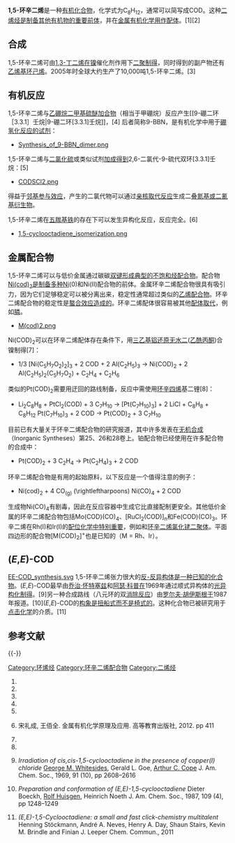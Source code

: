 **1,5-环辛二烯**是一种[有机化合物](../Page/有机化合物.md "wikilink")，化学式为C<sub>8</sub>H<sub>12</sub>，通常可以简写成COD。这种[二烯烃是制备其他有机物的重要前体](https://zh.wikipedia.org/wiki/二烯烃 "wikilink")，并在[金属有机化学用作](https://zh.wikipedia.org/wiki/金属有机化学 "wikilink")[配体](https://zh.wikipedia.org/wiki/配体 "wikilink")。\[1\]\[2\]

## 合成

1,5-环辛二烯可由[1,3-丁二烯在](https://zh.wikipedia.org/wiki/1,3-丁二烯 "wikilink")[镍](../Page/镍.md "wikilink")催化剂作用下[二聚制得](https://zh.wikipedia.org/wiki/二聚 "wikilink")，同时得到的副产物还有[乙烯基环己烯](https://zh.wikipedia.org/wiki/乙烯基环己烯 "wikilink")。2005年时全球大约生产了10,000吨1,5-环辛二烯。\[3\]

## 有机反应

1,5-环辛二烯与[乙硼烷](../Page/乙硼烷.md "wikilink")[二甲基硫醚](https://zh.wikipedia.org/wiki/二甲基硫醚 "wikilink")[加合物](https://zh.wikipedia.org/wiki/加合物 "wikilink")（相当于甲硼烷）反应产生\[\[9-硼二环［3.3.1］壬烷|9-硼二环\[3.3.1\]壬烷\]\]，\[4\] 后者简称9-BBN，是有机化学中用于[硼氢化反应的](../Page/硼氢化-氧化反应.md "wikilink")[试剂](https://zh.wikipedia.org/wiki/试剂 "wikilink")：

  -
    [Synthesis_of_9-BBN_dimer.png](https://zh.wikipedia.org/wiki/File:Synthesis_of_9-BBN_dimer.png "fig:Synthesis_of_9-BBN_dimer.png")

1,5-环辛二烯与[二氯化硫](../Page/二氯化硫.md "wikilink")或类似试剂[加成得到](https://zh.wikipedia.org/wiki/加成 "wikilink")2,6-二氯代-9-硫代双环\[3.3.1\]壬烷：\[5\]

  -
    [CODSCl2.png](https://zh.wikipedia.org/wiki/File:CODSCl2.png "fig:CODSCl2.png")

得益于[邻基参与效应](../Page/邻基参与效应.md "wikilink")，产生的二氯代物可以通过[亲核取代反应](../Page/亲核取代反应.md "wikilink")生成二[叠氮基或二](https://zh.wikipedia.org/wiki/叠氮基 "wikilink")[氰基衍生物](https://zh.wikipedia.org/wiki/氰基 "wikilink")。

1,5-环辛二烯在[五羰基铁](../Page/五羰基铁.md "wikilink")的存在下可以发生异构化反应，反应完全。\[6\]

  -
    [1,5-cyclooctadiene_isomerization.png](https://zh.wikipedia.org/wiki/File:1,5-cyclooctadiene_isomerization.png "fig:1,5-cyclooctadiene_isomerization.png")

## 金属配合物

1,5-环辛二烯可以与低价金属通过碳碳[双键形成典型的](https://zh.wikipedia.org/wiki/双键 "wikilink")[不饱和烃配合物](https://zh.wikipedia.org/wiki/不饱和烃配合物 "wikilink")。配合物[Ni(cod)<sub>2</sub>是制备多种Ni](https://zh.wikipedia.org/wiki/二\(环辛二烯\)合镍 "wikilink")(0)和Ni(II)配合物的前体。金属环辛二烯配合物很具有吸引力，因为它们足够稳定可以被分离出来，稳定性通常超过类似的[乙烯](../Page/乙烯.md "wikilink")[配合物](../Page/配合物.md "wikilink")。环辛二烯配合物的稳定性是[螯合效应造成的](https://zh.wikipedia.org/wiki/螯合效应 "wikilink")。环辛二烯配体很容易被其他[配体取代](https://zh.wikipedia.org/wiki/配体 "wikilink")，例如[膦](https://zh.wikipedia.org/wiki/膦 "wikilink")。

  -
    [M(cod)2.png](https://zh.wikipedia.org/wiki/File:M\(cod\)2.png "fig:M(cod)2.png")

Ni(COD)<sub>2</sub>可以在环辛二烯配体存在条件下，用[三乙基铝还原无水二](https://zh.wikipedia.org/wiki/三乙基铝 "wikilink")([乙酰丙酮](../Page/乙酰丙酮.md "wikilink"))合镍制得\[7\]：

  -
    1/3 \[Ni(C<sub>5</sub>H<sub>7</sub>O<sub>2</sub>)<sub>2</sub>\]<sub>3</sub> + 2 COD + 2 Al(C<sub>2</sub>H<sub>5</sub>)<sub>3</sub> → Ni(COD)<sub>2</sub> + 2 Al(C<sub>2</sub>H<sub>5</sub>)<sub>2</sub>(C<sub>5</sub>H<sub>7</sub>O<sub>2</sub>) + C<sub>2</sub>H<sub>4</sub> + C<sub>2</sub>H<sub>6</sub>

类似的Pt(COD)<sub>2</sub>需要用迂回的路线制备，反应中需使用[环辛四烯](../Page/环辛四烯.md "wikilink")基二锂\[8\]：

  -
    Li<sub>2</sub>C<sub>8</sub>H<sub>8</sub> + PtCl<sub>2</sub>(COD) + 3 C<sub>7</sub>H<sub>10</sub> → \[Pt(C<sub>7</sub>H<sub>10</sub>)<sub>3</sub>\] + 2 LiCl + C<sub>8</sub>H<sub>8</sub> + C<sub>8</sub>H<sub>12</sub>
    Pt(C<sub>7</sub>H<sub>10</sub>)<sub>3</sub> + 2 COD → Pt(COD)<sub>2</sub> + 3 C<sub>7</sub>H<sub>10</sub>

目前已有大量关于环辛二烯配合物的研究报道，其中许多发表在[无机合成](https://zh.wikipedia.org/wiki/无机合成_\(书籍\) "wikilink")（Inorganic Syntheses）第25、26和28卷上。铂配合物已经使用在许多配合物的合成中：

  -
    Pt(COD)<sub>2</sub> + 3 C<sub>2</sub>H<sub>4</sub> → Pt(C<sub>2</sub>H<sub>4</sub>)<sub>3</sub> + 2 COD

环辛二烯配合物是有用的起始原料，以下反应是一个值得注意的例子：

  -
    Ni(cod)<sub>2</sub> + 4 CO<sub>(g)</sub> \(\rightleftharpoons\) Ni(CO)<sub>4</sub> + 2 COD

生成物Ni(CO)<sub>4</sub>有剧毒，因此在反应容器中生成它比直接配制更安全。其他低价金属的环辛二烯配合物包括Mo(COD)(CO)<sub>4</sub>、\[RuCl<sub>2</sub>(COD)\]<sub>n</sub>和Fe(COD)(CO)<sub>3</sub>。环辛二烯在Rh(I)和Ir(I)的[配位化学中特别重要](https://zh.wikipedia.org/wiki/配位化学 "wikilink")，例如和[环辛二烯氯化铑二聚体](https://zh.wikipedia.org/wiki/环辛二烯氯化铑二聚体 "wikilink")。平面四边形的配合物\[M(COD)<sub>2</sub>\]<sup>+</sup>也是已知的（M = Rh、Ir）。

## (*E*,*E*)-COD

[EE-COD_synthesis.svg](https://zh.wikipedia.org/wiki/File:EE-COD_synthesis.svg "fig:EE-COD_synthesis.svg") 1,5-环辛二烯张力很大的[反-反异构体是一种已知的化合物](../Page/顺反异构.md "wikilink")。(*E*,*E*)-COD最早由[乔治·怀特塞兹](../Page/乔治·怀特塞兹.md "wikilink")和[阿瑟·科普在](https://zh.wikipedia.org/wiki/阿瑟·科普 "wikilink")1969年通过顺式异构体的[光异构化制得](https://zh.wikipedia.org/wiki/光异构化 "wikilink")。\[9\]另一种合成路线（八元环的双[消除反应](../Page/消除反应.md "wikilink")）由[罗尔夫·胡伊斯根于](https://zh.wikipedia.org/wiki/罗尔夫·胡伊斯根 "wikilink")1987年报道。\[10\](*E*,*E*)-COD的[构象是扭船式而不是椅式的](https://zh.wikipedia.org/wiki/构象 "wikilink")。这种化合物已被研究用于[点击化学](../Page/点击化学.md "wikilink")的介质。\[11\]

## 参考文献

{{-}}

[Category:环烯烃](https://zh.wikipedia.org/wiki/Category:环烯烃 "wikilink") [Category:环辛二烯配合物](https://zh.wikipedia.org/wiki/Category:环辛二烯配合物 "wikilink") [Category:二烯烃](https://zh.wikipedia.org/wiki/Category:二烯烃 "wikilink")

1.
2.
3.
4.
5.
6.  宋礼成, 王佰全. 金属有机化学原理及应用. 高等教育出版社, 2012. pp 411

7.
8.
9.  *Irradiation of cis,cis-1,5-cyclooctadiene in the presence of copper(I) chloride* [George M. Whitesides](https://zh.wikipedia.org/wiki/George_M._Whitesides "wikilink"), Gerald L. Goe, [Arthur C. Cope](https://zh.wikipedia.org/wiki/Arthur_C._Cope "wikilink") J. Am. Chem. Soc., 1969, 91 (10), pp 2608–2616

10. *Preparation and conformation of (E,E)-1,5-cyclooctadiene* Dieter Boeckh, [Rolf Huisgen](https://zh.wikipedia.org/wiki/Rolf_Huisgen "wikilink"), Heinrich Noeth J. Am. Chem. Soc., 1987, 109 (4), pp 1248–1249

11. *(E,E)-1,5-Cyclooctadiene: a small and fast click-chemistry multitalent* Henning Stöckmann, André A. Neves, Henry A. Day, Shaun Stairs, Kevin M. Brindle and Finian J. Leeper Chem. Commun., 2011